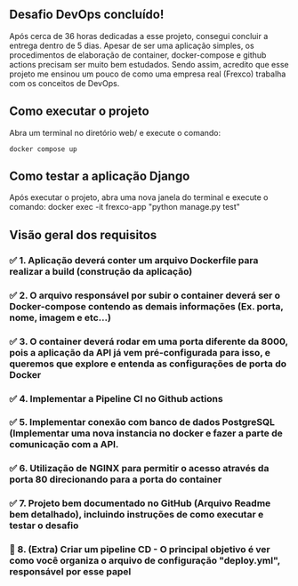 ## Desafio DevOps concluído!
Após cerca de 36 horas dedicadas a esse projeto, consegui concluir a entrega dentro de 5 dias. Apesar de ser uma aplicação simples, os procedimentos de elaboração de container, docker-compose e github actions precisam ser muito bem estudados. Sendo assim, acredito que esse projeto me ensinou um pouco de como uma empresa real (Frexco) trabalha com os conceitos de DevOps. 
## Como executar o projeto
Abra um terminal no diretório web/ e execute o comando:

    docker compose up
## Como testar a aplicação Django
Após executar o projeto, abra uma nova janela do terminal e execute o comando:
    docker exec -it frexco-app "python manage.py test"
## Visão geral dos requisitos
### :white_check_mark: 1. Aplicação deverá conter um arquivo Dockerfile para realizar a build (construção da aplicação)
### :white_check_mark: 2. O arquivo responsável por subir o container deverá ser o Docker-compose contendo as demais informações (Ex. porta, nome, imagem e etc...)
### :white_check_mark: 3. O container deverá rodar em uma porta diferente da 8000, pois a aplicação da API já vem pré-configurada para isso, e queremos que explore e entenda as configurações de porta do Docker
### :white_check_mark: 4. Implementar a Pipeline CI no Github actions
### :white_check_mark: 5. Implementar conexão com banco de dados PostgreSQL (Implementar uma nova instancia no docker e fazer a parte de comunicação com a API.
### :white_check_mark: 6. Utilização de NGINX para permitir o acesso através da porta 80 direcionando para a porta do container
### :white_check_mark: 7. Projeto bem documentado no GitHub (Arquivo Readme bem detalhado), incluindo instruções de como executar e testar o desafio
### :black_square_button: 8. (Extra) Criar um pipeline CD - O principal objetivo é ver como você organiza o arquivo de configuração "deploy.yml", responsável por esse papel
